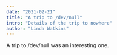 ```yaml
---
date: "2021-02-21"
title: "A trip to /dev/null"
intro: "Details of the trip to nowhere"
author: "Linda Watkins"
---
```


A trip to /dev/null was an interesting one.
